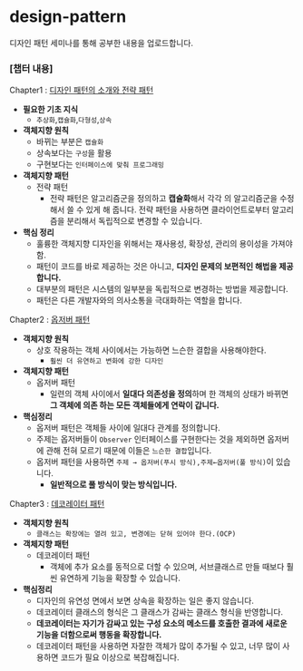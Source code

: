 # design-pattern
디자인 패턴 세미나를 통해 공부한 내용을 업로드합니다. 

### __[챕터 내용]__<br>
Chapter1 : [디자인 패턴의 소개와 전략 패턴](https://jinuk.notion.site/Chapter1-424d081881524d1981055a924541f2ce)
- __필요한 기초 지식__
  - `추상화`,`캡슐화`,`다형성`,`상속`
- __객체지향 원칙__
  - 바뀌는 부분은 `캡슐화`
  - 상속보다는 `구성`을 활용
  - 구현보다는 `인터페이스에 맞춰 프로그래밍`
- **객체지향 패턴**
  - 전략 패턴
    - 전략 패턴은 알고리즘군을 정의하고 **캡슐화**해서 각각
    의 알고리즘군을 수정해서 쓸 수 있게 해 줍니다. 
    전략 패턴을 사용하면 클라이언트로부터 알고리즘을 분리해서 독립적으로 변경할 수 있습니다.
- __핵심 정리__
  - 훌륭한 객체지향 디자인을 위해서는 재사용성, 확장성, 관리의 용이성을 가져야함.
  - 패턴이 코드를 바로 제공하는 것은 아니고, __디자인 문제의 보편적인 해법을 제공합니다.__
  - 대부분의 패턴은 시스템의 일부분을 독립적으로 변경하는 방법을 제공합니다.
  - 패턴은 다른 개발자와의 의사소통을 극대화하는 역할을 합니다.


Chapter2 : [옵저버 패턴](https://jinuk.notion.site/Chapter2-bfc65c40d2b943d1a73c0a7c18351459)
- __객체지향 원칙__
  - 상호 작용하는 객체 사이에서는 가능하면 느슨한 결합을 사용해야한다.
    - `훨씬 더 유연하고 변화에 강한 디자인`
- **객체지향 패턴**
  - 옵저버 패턴
    - 일련의 객체 사이에서 **일대다 의존성을 정의**하며 한 객체의 상태가 바뀌면 **그 객체에 의존 하는 모든 객체들에게 연락이 갑니다.**
- __핵심정리__
  - 옵저버 패턴은 객체들 사이에 일대다 관계를 정의합니다.
  - 주제는 옵저버들이 `Observer` 인터페이스를 구현한다는 것을 제외하면 옵저버에 관해 
  전혀 모르기 때문에 이들은 `느슨한 결합`입니다.
  - 옵저버 패턴을 사용하면 `주제 → 옵저버(푸시 방식),주제←옵저버(풀 방식)`이 있습니다.
    - **일반적으로 풀 방식이 맞는 방식입니다.**

Chapter3 : [데코레이터 패턴](https://jinuk.notion.site/Chapter3-6a53a5c1544c4f95831a7e1b91fe1356)
- __객체지향 원칙__
  - `클래스는 확장에는 열려 있고, 변경에는 닫혀 있어야 한다.(OCP)`
- **객체지향 패턴**
  - 데코레이터 패턴
    - 객체에 추가 요소를 동적으로 더할 수 있으며, 서브클래스르 만들 때보다 훨씬 유연하게 기능을
      확장할 수 있습니다.
- **핵심정리**
  - 디자인의 유연성 면에서 보면 상속을 확장하는 일은 좋지 않습니다.
  - 데코레이터 클래스의 형식은 그 클래스가 감싸는 클래스 형식을 반영합니다.
  - **데코레이터는 자기가 감싸고 있는 구성 요소의 메소드를 호출한 결과에 새로운 기능을 더함으로써 행동을 확장합니다.**
  - 데코레이터 패턴을 사용하면 자잘한 객체가 많이 추가될 수 있고, 너무 많이 사용하면 코드가 필요 이상으로 복잡해집니다.